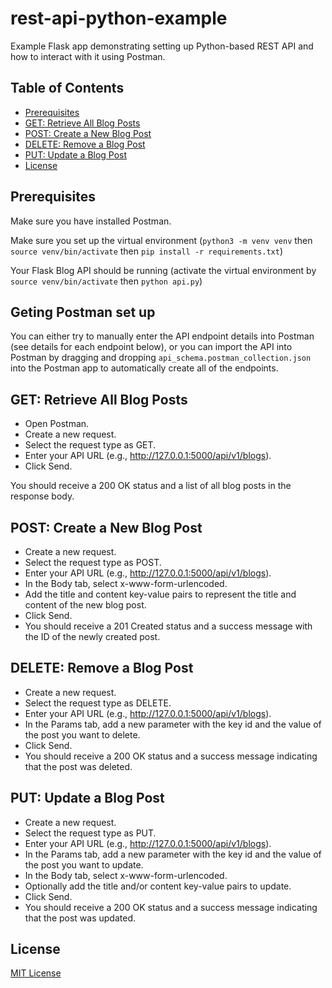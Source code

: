 # rest-api-python-example
Example Flask app demonstrating setting up Python-based REST API and how to interact with it using Postman.

## Table of Contents

- [Prerequisites](#prerequisites)
- [GET: Retrieve All Blog Posts](#get-retrieve-all-blog-posts)
- [POST: Create a New Blog Post](#post)
- [DELETE: Remove a Blog Post](#delete)
- [PUT: Update a Blog Post](#put)
- [License](#license)

## Prerequisites

Make sure you have installed Postman.

Make sure you set up the virtual environment (`python3 -m venv venv` then `source venv/bin/activate` then `pip install -r requirements.txt`)

Your Flask Blog API should be running (activate the virtual environment by `source venv/bin/activate` then `python api.py`)

## Geting Postman set up

You can either try to manually enter the API endpoint details into Postman (see details for each endpoint below), or you can import the API into Postman by dragging and dropping `api_schema.postman_collection.json` into the Postman app to automatically create all of the endpoints.

## GET: Retrieve All Blog Posts

- Open Postman.
- Create a new request.
- Select the request type as GET.
- Enter your API URL (e.g., http://127.0.0.1:5000/api/v1/blogs).
- Click Send.

You should receive a 200 OK status and a list of all blog posts in the response body.

## POST: Create a New Blog Post

- Create a new request.
- Select the request type as POST.
- Enter your API URL (e.g., http://127.0.0.1:5000/api/v1/blogs).
- In the Body tab, select x-www-form-urlencoded.
- Add the title and content key-value pairs to represent the title and content of the new blog post.
- Click Send.
- You should receive a 201 Created status and a success message with the ID of the newly created post.

## DELETE: Remove a Blog Post

- Create a new request.
- Select the request type as DELETE.
- Enter your API URL (e.g., http://127.0.0.1:5000/api/v1/blogs).
- In the Params tab, add a new parameter with the key id and the value of the post you want to delete.
- Click Send.
- You should receive a 200 OK status and a success message indicating that the post was deleted.

## PUT: Update a Blog Post

- Create a new request.
- Select the request type as PUT.
- Enter your API URL (e.g., http://127.0.0.1:5000/api/v1/blogs).
- In the Params tab, add a new parameter with the key id and the value of the post you want to update.
- In the Body tab, select x-www-form-urlencoded.
- Optionally add the title and/or content key-value pairs to update.
- Click Send.
- You should receive a 200 OK status and a success message indicating that the post was updated.

## License

[MIT License](LICENSE)
